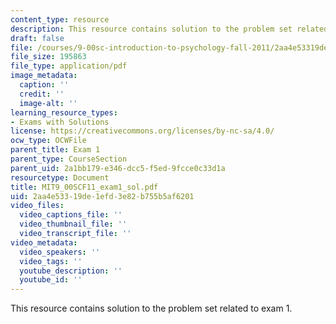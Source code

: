 ```yaml
---
content_type: resource
description: This resource contains solution to the problem set related to exam 1.
draft: false
file: /courses/9-00sc-introduction-to-psychology-fall-2011/2aa4e53319de1efd3e82b755b5af6201_MIT9_00SCF11_exam1_sol.pdf
file_size: 195863
file_type: application/pdf
image_metadata:
  caption: ''
  credit: ''
  image-alt: ''
learning_resource_types:
- Exams with Solutions
license: https://creativecommons.org/licenses/by-nc-sa/4.0/
ocw_type: OCWFile
parent_title: Exam 1
parent_type: CourseSection
parent_uid: 2a1bb179-e346-dcc5-f5ed-9fcce0c33d1a
resourcetype: Document
title: MIT9_00SCF11_exam1_sol.pdf
uid: 2aa4e533-19de-1efd-3e82-b755b5af6201
video_files:
  video_captions_file: ''
  video_thumbnail_file: ''
  video_transcript_file: ''
video_metadata:
  video_speakers: ''
  video_tags: ''
  youtube_description: ''
  youtube_id: ''
---
```

This resource contains solution to the problem set related to exam 1.